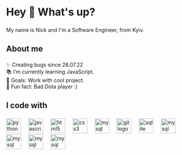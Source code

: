 <h1 align="left">Hey 👋 What's up?</h1>

###

<p align="left">My name is Nick and I'm a Software Engineer, from Kyiv.</p>

###

<h2 align="left">About me</h2>

###

<p align="left">✨ Creating bugs since 28.07.22<br>📚 I'm currently learning JavaScript.<br>🎯 Goals: Work with cool project.<br>🎲 Fun fact: Bad Dota player :)</p>

###

<h2 align="left">I code with</h2>

###

<div align="left">
  <img src="https://cdn.jsdelivr.net/gh/devicons/devicon/icons/python/python-original.svg" height="40" alt="python logo"  />
  <img width="12" />
  <img src="https://cdn.jsdelivr.net/gh/devicons/devicon/icons/javascript/javascript-original.svg" height="40" alt="javascript logo"  />
  <img width="12" />
  <img src="https://cdn.jsdelivr.net/gh/devicons/devicon/icons/html5/html5-original.svg" height="40" alt="html5 logo"  />
  <img width="12" />
  <img src="https://cdn.jsdelivr.net/gh/devicons/devicon/icons/css3/css3-original.svg" height="40" alt="css3 logo"  />
  <img width="12" />
  <img src="https://upload.wikimedia.org/wikipedia/commons/thumb/b/b2/Bootstrap_logo.svg/1280px-Bootstrap_logo.svg.png" height="40" alt="mysql logo"/>
  <img width="12" />
  <img src="https://cdn.jsdelivr.net/gh/devicons/devicon/icons/git/git-original.svg" height="40" alt="git logo"  />
  <img width="12" />
  <img src="https://cdn.jsdelivr.net/gh/devicons/devicon/icons/sqlite/sqlite-original.svg" height="40" alt="sqlite logo"  />
  <img width="12" />
  <img src="https://cdn.jsdelivr.net/gh/devicons/devicon/icons/mysql/mysql-original.svg" height="40" alt="mysql logo"  />
  <img width="12" />
  <img src="https://seeklogo.com/images/S/seaborn-logo-244EB2DEC5-seeklogo.com.png" height="40" alt="mysql logo"/>
  <img width="12" />
  <img src="https://docs.aiogram.dev/en/dev-3.x/_static/logo.png" height="40" alt="mysql logo"/>
  <img width="12" />
  <img src="https://seeklogo.com/images/M/mongodb-logo-D13D67C930-seeklogo.com.png" height="40" border-radius="50%" alt="mysql logo" />
  
###
